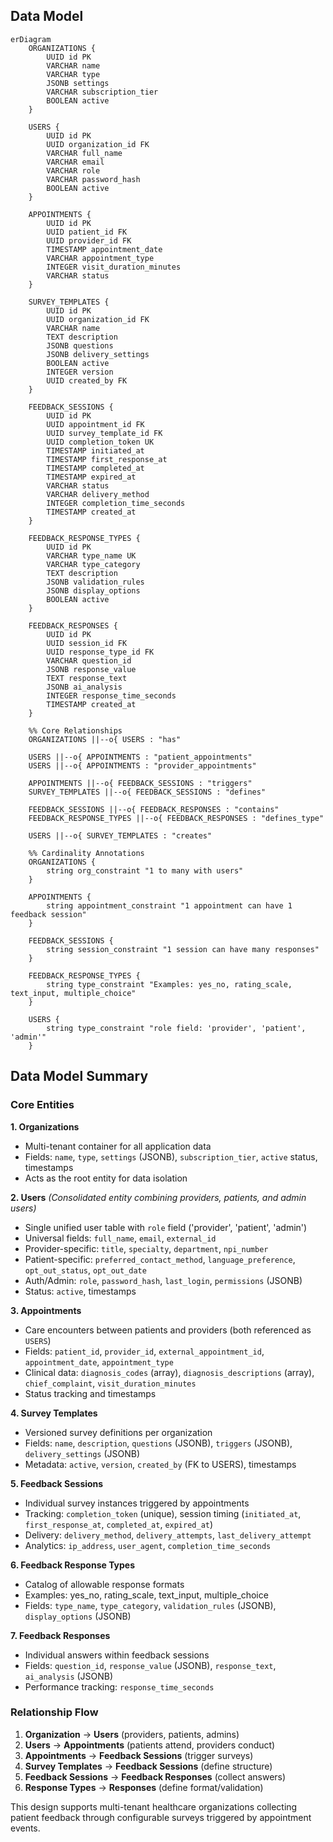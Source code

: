 ## Data Model

```mermaid
erDiagram
    ORGANIZATIONS {
        UUID id PK
        VARCHAR name
        VARCHAR type
        JSONB settings
        VARCHAR subscription_tier
        BOOLEAN active
    }

    USERS {
        UUID id PK
        UUID organization_id FK
        VARCHAR full_name
        VARCHAR email
        VARCHAR role
        VARCHAR password_hash
        BOOLEAN active
    }

    APPOINTMENTS {
        UUID id PK
        UUID patient_id FK
        UUID provider_id FK
        TIMESTAMP appointment_date
        VARCHAR appointment_type
        INTEGER visit_duration_minutes
        VARCHAR status
    }

    SURVEY_TEMPLATES {
        UUID id PK
        UUID organization_id FK
        VARCHAR name
        TEXT description
        JSONB questions
        JSONB delivery_settings
        BOOLEAN active
        INTEGER version
        UUID created_by FK
    }

    FEEDBACK_SESSIONS {
        UUID id PK
        UUID appointment_id FK
        UUID survey_template_id FK
        UUID completion_token UK
        TIMESTAMP initiated_at
        TIMESTAMP first_response_at
        TIMESTAMP completed_at
        TIMESTAMP expired_at
        VARCHAR status
        VARCHAR delivery_method
        INTEGER completion_time_seconds
        TIMESTAMP created_at
    }

    FEEDBACK_RESPONSE_TYPES {
        UUID id PK
        VARCHAR type_name UK
        VARCHAR type_category
        TEXT description
        JSONB validation_rules
        JSONB display_options
        BOOLEAN active
    }

    FEEDBACK_RESPONSES {
        UUID id PK
        UUID session_id FK
        UUID response_type_id FK
        VARCHAR question_id
        JSONB response_value
        TEXT response_text
        JSONB ai_analysis
        INTEGER response_time_seconds
        TIMESTAMP created_at
    }

    %% Core Relationships
    ORGANIZATIONS ||--o{ USERS : "has"

    USERS ||--o{ APPOINTMENTS : "patient_appointments"
    USERS ||--o{ APPOINTMENTS : "provider_appointments"

    APPOINTMENTS ||--o{ FEEDBACK_SESSIONS : "triggers"
    SURVEY_TEMPLATES ||--o{ FEEDBACK_SESSIONS : "defines"

    FEEDBACK_SESSIONS ||--o{ FEEDBACK_RESPONSES : "contains"
    FEEDBACK_RESPONSE_TYPES ||--o{ FEEDBACK_RESPONSES : "defines_type"

    USERS ||--o{ SURVEY_TEMPLATES : "creates"

    %% Cardinality Annotations
    ORGANIZATIONS {
        string org_constraint "1 to many with users"
    }
    
    APPOINTMENTS {
        string appointment_constraint "1 appointment can have 1 feedback session"
    }
    
    FEEDBACK_SESSIONS {
        string session_constraint "1 session can have many responses"
    }

    FEEDBACK_RESPONSE_TYPES {
        string type_constraint "Examples: yes_no, rating_scale, text_input, multiple_choice"
    }

    USERS {
        string type_constraint "role field: 'provider', 'patient', 'admin'"
    }
```

## Data Model Summary

### Core Entities

**1. Organizations**
- Multi-tenant container for all application data
- Fields: `name`, `type`, `settings` (JSONB), `subscription_tier`, `active` status, timestamps
- Acts as the root entity for data isolation

**2. Users** *(Consolidated entity combining providers, patients, and admin users)*
- Single unified user table with `role` field ('provider', 'patient', 'admin')
- Universal fields: `full_name`, `email`, `external_id`
- Provider-specific: `title`, `specialty`, `department`, `npi_number`
- Patient-specific: `preferred_contact_method`, `language_preference`, `opt_out_status`, `opt_out_date`
- Auth/Admin: `role`, `password_hash`, `last_login`, `permissions` (JSONB)
- Status: `active`, timestamps

**3. Appointments**
- Care encounters between patients and providers (both referenced as `USERS`)
- Fields: `patient_id`, `provider_id`, `external_appointment_id`, `appointment_date`, `appointment_type`
- Clinical data: `diagnosis_codes` (array), `diagnosis_descriptions` (array), `chief_complaint`, `visit_duration_minutes`
- Status tracking and timestamps

**4. Survey Templates**
- Versioned survey definitions per organization
- Fields: `name`, `description`, `questions` (JSONB), `triggers` (JSONB), `delivery_settings` (JSONB)
- Metadata: `active`, `version`, `created_by` (FK to USERS), timestamps

**5. Feedback Sessions**
- Individual survey instances triggered by appointments
- Tracking: `completion_token` (unique), session timing (`initiated_at`, `first_response_at`, `completed_at`, `expired_at`)
- Delivery: `delivery_method`, `delivery_attempts`, `last_delivery_attempt`
- Analytics: `ip_address`, `user_agent`, `completion_time_seconds`

**6. Feedback Response Types**
- Catalog of allowable response formats
- Examples: yes_no, rating_scale, text_input, multiple_choice
- Fields: `type_name`, `type_category`, `validation_rules` (JSONB), `display_options` (JSONB)

**7. Feedback Responses**
- Individual answers within feedback sessions
- Fields: `question_id`, `response_value` (JSONB), `response_text`, `ai_analysis` (JSONB)
- Performance tracking: `response_time_seconds`

### Relationship Flow
1. **Organization** → **Users** (providers, patients, admins)
2. **Users** → **Appointments** (patients attend, providers conduct)
3. **Appointments** → **Feedback Sessions** (trigger surveys)
4. **Survey Templates** → **Feedback Sessions** (define structure)
5. **Feedback Sessions** → **Feedback Responses** (collect answers)
6. **Response Types** → **Responses** (define format/validation)

This design supports multi-tenant healthcare organizations collecting patient feedback through configurable surveys triggered by appointment events.